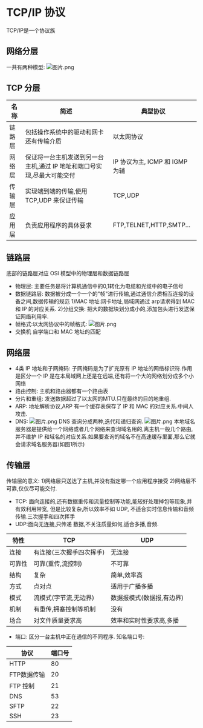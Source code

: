 # TCP/IP 协议

TCP/IP是一个协议族
## 网络分层
一共有两种模型:
![图片.png](https://upload-images.jianshu.io/upload_images/11078548-0b73b31b4790b76d.png?imageMogr2/auto-orient/strip%7CimageView2/2/w/1240)
## TCP 分层
|名称|简述|典型协议|
|-|-|-|
链路层|包括操作系统中的驱动和网卡还有传输介质|以太网协议|
网络层|保证将一台主机发送到另一台主机,通过 IP 地址和端口号实现,尽最大可能交付| IP 协议为主, ICMP 和 IGMP 为辅|
传输层|实现端到端的传输,使用 TCP,UDP 来保证传输| TCP,UDP|
应用层|负责应用程序的具体要求| FTP,TELNET,HTTP,SMTP...|

## 链路层
底部的链路层对应 OSI 模型中的物理层和数据链路层
- 物理层: 主要任务是将计算机通信中的0,1转化为电缆和光缆中的电子信号
- 数据链路层: 数据被分成一个一个的"帧"进行传输,通过通信介质相互连接的设备之间,数据传输的规范
        1)MAC 地址:网卡地址,局域网通过 arp请求得到 MAC 和 IP 的对应关系.
        2)分组交换: 把大的数据块划分成小的,添加包头进行发送保证网络利用率.
- 帧格式:以太网协议中的帧格式:
![图片.png](https://upload-images.jianshu.io/upload_images/11078548-14b5968311f626cb.png?imageMogr2/auto-orient/strip%7CimageView2/2/w/1240)
- 交换机
自学端口和 MAC 地址的匹配

## 网络层
- 4类 IP 地址和子网掩码: 子网掩码是为了扩充原有 IP 地址的网络标识符.作用是区分一个 IP 是在本局域网上还是在远端,还有将一个大的网络划分成多个小网络
- 路由控制: 主机和路由器都有一个路由表
- 分片和重组: 发送数据超过了以太网的MTU.只在最终的目的地重组.
- ARP: 地址解析协议,ARP 有一个缓存表保存了 IP 和 MAC 的对应关系.中间人攻击.
- DNS: 
![图片.png](https://upload-images.jianshu.io/upload_images/11078548-eee17f47a1ed2bde.png?imageMogr2/auto-orient/strip%7CimageView2/2/w/1240)
DNS 查询分成两种,迭代和递归查询.
![图片.png](https://upload-images.jianshu.io/upload_images/11078548-19146a9d07f03ede.png?imageMogr2/auto-orient/strip%7CimageView2/2/w/1240)
本地域名服务器是提供给一个网络或者几个网络来查询域名用的,离主机一般几个路由,并不维护 IP 和域名的对应关系.如果要查询的域名不在高速缓存里面,那么它就会请求域名服务器(如图1所示)

## 传输层
传输层的意义:
       1)网络层只送达了主机,并没有指定哪一个应用程序接受
2)网络层不可靠,仅仅尽可能交付.
- TCP: 面向连接的,还有数据重传和流量控制等功能,能较好处理掉包等现象,并有效利用带宽, 但是比较复杂,所以效率不如 UDP, 不适合实时信息传输和音频传输.三次握手和四次挥手
- UDP:面向无连接,只传递 数据,不关注质量如何,适合多播,音频.

|特性| TCP|UDP|
|-|-|-|
|连接|有连接(三次握手四次挥手)|无连接|
|可靠性|可靠(重传,流控制)|不可靠|
结构|复杂|简单,效率高|
方式|点对点|适用于广播多播|
模式|流模式(字节流,无边界)|数据报模式(数据报,有边界)|
机制|有重传,拥塞控制等机制|没有
场合|对文件质量要求高|效率和实时性要求高,多播|
- 端口: 区分一台主机中正在通信的不同程序.
知名端口号:

|协议|端口号|
|-|-|
|HTTP|80
|FTP数据传输|20|
|FTP 控制|21|
|DNS|53|
SFTP|22|
|SSH|23|

